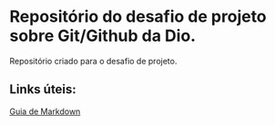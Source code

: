 # Repositório do desafio de projeto sobre Git/Github da Dio.
Repositório criado para o desafio de projeto.

## Links úteis:

[Guia de Markdown](https://www.markdownguide.org/basic-syntax/)
